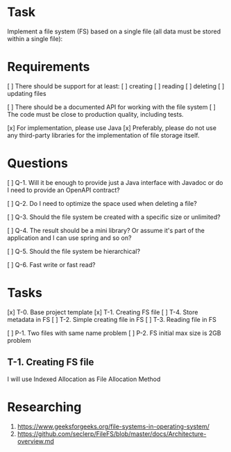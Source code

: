 # Task

Implement a file system (FS) based on a single file (all data must be stored within a single file):


# Requirements

[ ] There should be support for at least:
    [ ] creating
    [ ] reading
    [ ] deleting
    [ ] updating files

[ ] There should be a documented API for working with the file system
[ ] The code must be close to production quality, including tests.

[x] For implementation, please use Java
[x] Preferably, please do not use any third-party libraries for the implementation of file storage itself.


# Questions

[ ] Q-1. Will it be enough to provide just a Java interface with Javadoc or do I need to provide an OpenAPI contract?

[ ] Q-2. Do I need to optimize the space used when deleting a file?

[ ] Q-3. Should the file system be created with a specific size or unlimited?

[ ] Q-4. The result should be a mini library? Or assume it's part of the application and I can use spring and so on?

[ ] Q-5. Should the file system be hierarchical?

[ ] Q-6. Fast write or fast read?


# Tasks

[x] T-0. Base project template
[x] T-1. Creating FS file
[ ] T-4. Store metadata in FS
[ ] T-2. Simple creating file in FS
[ ] T-3. Reading file in FS

[ ] P-1. Two files with same name problem
[ ] P-2. FS initial max size is 2GB problem 


## T-1. Creating FS file

I will use Indexed Allocation as File Allocation Method


# Researching

1. https://www.geeksforgeeks.org/file-systems-in-operating-system/
2. https://github.com/seclerp/FileFS/blob/master/docs/Architecture-overview.md

